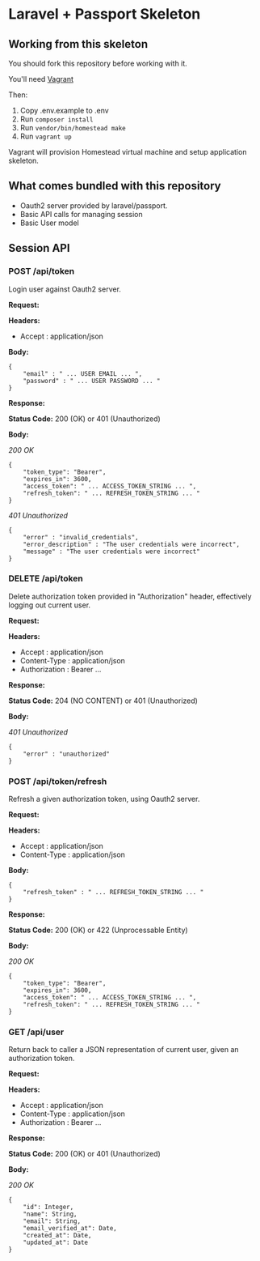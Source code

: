 # Laravel + Passport Skeleton

## Working from this skeleton

You should fork this repository before working with it.

You'll need [Vagrant](https://vagrantup.com)


Then:

1. Copy .env.example to .env
2. Run ```composer install```
3. Run ```vendor/bin/homestead make```
4. Run ```vagrant up```


Vagrant will provision Homestead virtual machine and setup application skeleton.

## What comes bundled with this repository

* Oauth2 server provided by laravel/passport.
* Basic API calls for managing session
* Basic User model

## Session API

### POST /api/token

Login user against Oauth2 server.

__Request:__

__Headers:__

* Accept : application/json

__Body:__
```
{
    "email" : " ... USER EMAIL ... ",
    "password" : " ... USER PASSWORD ... "
}
```

__Response:__

__Status Code:__ 200 (OK) or 401 (Unauthorized)

__Body:__

*200 OK*

```
{
    "token_type": "Bearer",
    "expires_in": 3600,
    "access_token": " ... ACCESS_TOKEN_STRING ... ",
    "refresh_token": " ... REFRESH_TOKEN_STRING ... "
}
```

*401 Unauthorized*

```
{
    "error" : "invalid_credentials",
    "error_description" : "The user credentials were incorrect",
    "message" : "The user credentials were incorrect"
}
```

### DELETE /api/token

Delete authorization token provided in "Authorization" header, effectively logging out current user.

__Request:__

__Headers:__

* Accept : application/json
* Content-Type : application/json
* Authorization : Bearer ...

__Response:__

__Status Code:__ 204 (NO CONTENT) or 401 (Unauthorized)

__Body:__

*401 Unauthorized*

```
{
    "error" : "unauthorized"
}
```

### POST /api/token/refresh

Refresh a given authorization token, using Oauth2 server.

__Request:__

__Headers:__

* Accept : application/json
* Content-Type : application/json

__Body:__

```
{
    "refresh_token" : " ... REFRESH_TOKEN_STRING ... "
}
```

__Response:__

__Status Code:__ 200 (OK) or 422 (Unprocessable Entity)

__Body:__

*200 OK*

```
{
    "token_type": "Bearer",
    "expires_in": 3600,
    "access_token": " ... ACCESS_TOKEN_STRING ... ",
    "refresh_token": " ... REFRESH_TOKEN_STRING ... "
}
```

### GET /api/user

Return back to caller a JSON representation of current user, given an authorization token.

__Request:__

__Headers:__

* Accept : application/json
* Content-Type : application/json
* Authorization : Bearer ...

__Response:__

__Status Code:__ 200 (OK) or 401 (Unauthorized)

__Body:__

*200 OK*

```
{
    "id": Integer,
    "name": String,
    "email": String,
    "email_verified_at": Date,
    "created_at": Date,
    "updated_at": Date
}
```
